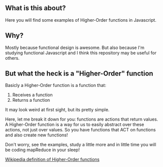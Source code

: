 ## What is this about?

Here you will find some examples of Higher-Order functions in
Javascript.

## Why?

Mostly because functional design is awesome. But also
because I'm studying functional Javascript and I think
this repository may be useful for others.

## But what the heck is a "Higher-Order" function

Basicly a Higher-Order function is a function that:
1. Receives a function
2. Returns a function

It may look weird at first sight, but its pretty simple.

Here, let me break it down for you: functions are actions
that return values. A Higher-Order function is a way for
us to easily abstract over these actions, not just over
values. So you have functions that ACT on functions and
also create new functions!

Don't worry, see the examples, study a little more and in
little time you will be coding mapReduce in your sleep!

[Wikipedia definition of Higher-Order functions](https://en.wikipedia.org/wiki/Higher-order_function)
